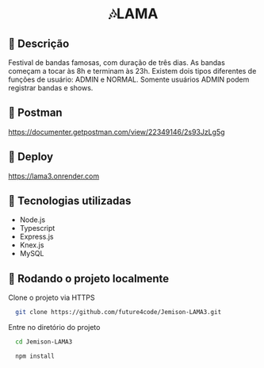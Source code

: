 ##  <h1 align="center">🎶LAMA</h1>

## 📝 Descrição
Festival de bandas famosas, com duração de três dias. As bandas começam a tocar às 8h e terminam às 23h. Existem dois tipos diferentes de funções de usuário: ADMIN e NORMAL. Somente usuários ADMIN podem registrar bandas e shows.
## 🔗 Postman
https://documenter.getpostman.com/view/22349146/2s93JzLg5g
## 🔗 Deploy
https://lama3.onrender.com

## 🚀 Tecnologias utilizadas
-  Node.js
-  Typescript
-  Express.js
-  Knex.js
-  MySQL


## <h2>🔄 Rodando o projeto localmente</h2>  
  
Clone o projeto via HTTPS

```bash
  git clone https://github.com/future4code/Jemison-LAMA3.git
```

Entre no diretório do projeto

```bash
  cd Jemison-LAMA3
```

```bash
  npm install
```

